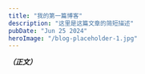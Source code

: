 ```yaml
---
title: "我的第一篇博客"
description: "这里是这篇文章的简短描述"
pubDate: "Jun 25 2024"
heroImage: "/blog-placeholder-1.jpg"
---
```


***（正文）***